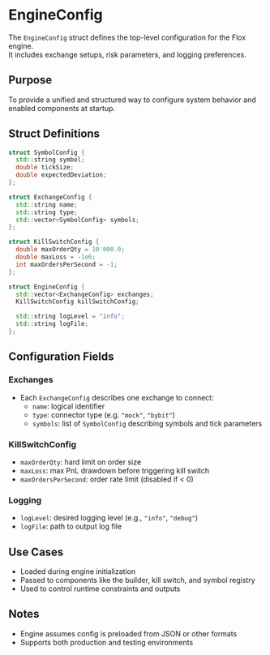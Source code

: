 # EngineConfig

The `EngineConfig` struct defines the top-level configuration for the Flox engine.  
It includes exchange setups, risk parameters, and logging preferences.

## Purpose

To provide a unified and structured way to configure system behavior and enabled components at startup.

## Struct Definitions

```cpp
struct SymbolConfig {
  std::string symbol;
  double tickSize;
  double expectedDeviation;
};

struct ExchangeConfig {
  std::string name;
  std::string type;
  std::vector<SymbolConfig> symbols;
};

struct KillSwitchConfig {
  double maxOrderQty = 10'000.0;
  double maxLoss = -1e6;
  int maxOrdersPerSecond = -1;
};

struct EngineConfig {
  std::vector<ExchangeConfig> exchanges;
  KillSwitchConfig killSwitchConfig;

  std::string logLevel = "info";
  std::string logFile;
};
```

## Configuration Fields

### Exchanges

- Each `ExchangeConfig` describes one exchange to connect:
  - `name`: logical identifier
  - `type`: connector type (e.g. `"mock"`, `"bybit"`)
  - `symbols`: list of `SymbolConfig` describing symbols and tick parameters

### KillSwitchConfig

- `maxOrderQty`: hard limit on order size
- `maxLoss`: max PnL drawdown before triggering kill switch
- `maxOrdersPerSecond`: order rate limit (disabled if < 0)

### Logging

- `logLevel`: desired logging level (e.g., `"info"`, `"debug"`)
- `logFile`: path to output log file

## Use Cases

- Loaded during engine initialization
- Passed to components like the builder, kill switch, and symbol registry
- Used to control runtime constraints and outputs

## Notes

- Engine assumes config is preloaded from JSON or other formats
- Supports both production and testing environments
